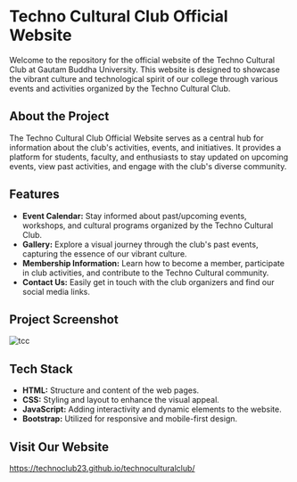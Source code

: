 # Techno Cultural Club Official Website

Welcome to the repository for the official website of the Techno Cultural Club at Gautam Buddha University. This website is designed to showcase the vibrant culture and technological spirit of our college through various events and activities organized by the Techno Cultural Club.

## About the Project

The Techno Cultural Club Official Website serves as a central hub for information about the club's activities, events, and initiatives. It provides a platform for students, faculty, and enthusiasts to stay updated on upcoming events, view past activities, and engage with the club's diverse community.

## Features

- **Event Calendar:** Stay informed about past/upcoming events, workshops, and cultural programs organized by the Techno Cultural Club.
- **Gallery:** Explore a visual journey through the club's past events, capturing the essence of our vibrant culture.
- **Membership Information:** Learn how to become a member, participate in club activities, and contribute to the Techno Cultural community.
- **Contact Us:** Easily get in touch with the club organizers and find our social media links.

## Project Screenshot

![tcc](https://github.com/anushka-srivastava22/my-portfolio/assets/67271376/e4918ddc-3a08-4d76-82d7-cca62d327c99)

## Tech Stack

- **HTML:** Structure and content of the web pages.
- **CSS:** Styling and layout to enhance the visual appeal.
- **JavaScript:** Adding interactivity and dynamic elements to the website.
- **Bootstrap:** Utilized for responsive and mobile-first design.

## Visit Our Website

https://technoclub23.github.io/technoculturalclub/

